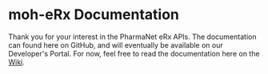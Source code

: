 # moh-eRx Documentation

Thank you for your interest in the PharmaNet eRx APIs. The documentation can found here on GitHub, and will eventually be available on our Developer's Portal. For now, feel free to read the documentation here on the [Wiki](https://github.com/bcgov/moh-eRx/wiki).
